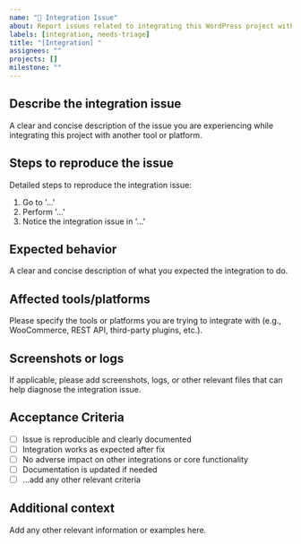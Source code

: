 ```yaml
---
name: "🔗 Integration Issue"
about: Report issues related to integrating this WordPress project with other tools or platforms
labels: [integration, needs-triage]
title: "[Integration] "
assignees: ""
projects: []
milestone: ""
---
```


## Describe the integration issue

A clear and concise description of the issue you are experiencing while integrating this project with another tool or platform.

## Steps to reproduce the issue

Detailed steps to reproduce the integration issue:

1. Go to '...'
2. Perform '...'
3. Notice the integration issue in '...'

## Expected behavior

A clear and concise description of what you expected the integration to do.

## Affected tools/platforms

Please specify the tools or platforms you are trying to integrate with (e.g., WooCommerce, REST API, third-party plugins, etc.).

## Screenshots or logs

If applicable, please add screenshots, logs, or other relevant files that can help diagnose the integration issue.

## Acceptance Criteria

- [ ] Issue is reproducible and clearly documented
- [ ] Integration works as expected after fix
- [ ] No adverse impact on other integrations or core functionality
- [ ] Documentation is updated if needed
- [ ] ...add any other relevant criteria

## Additional context

Add any other relevant information or examples here.
